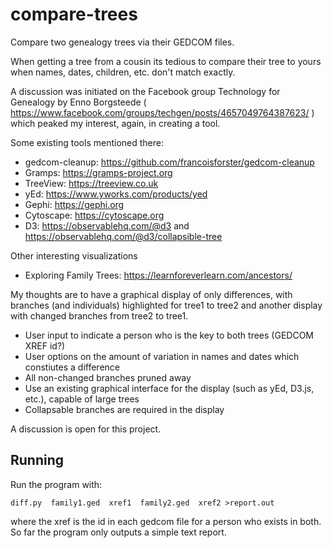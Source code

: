 # compare-trees
Compare two genealogy trees via their GEDCOM files.

When getting a tree from a cousin its tedious to compare their tree to yours when names, dates, children, etc. don't match exactly.

A discussion was initiated on the Facebook group Technology for Genealogy by Enno Borgsteede
( https://www.facebook.com/groups/techgen/posts/4657049764387623/ ) 
which peaked my interest, again, in creating a tool.

Some existing tools mentioned there:
- gedcom-cleanup: https://github.com/francoisforster/gedcom-cleanup
- Gramps: https://gramps-project.org
- TreeView: https://treeview.co.uk
- yEd: https://www.yworks.com/products/yed
- Gephi: https://gephi.org
- Cytoscape: https://cytoscape.org
- D3: https://observablehq.com/@d3 and https://observablehq.com/@d3/collapsible-tree

Other interesting visualizations
- Exploring Family Trees: https://learnforeverlearn.com/ancestors/

My thoughts are to have a graphical display of only differences, with branches (and individuals) highlighted for tree1 to tree2 and another display with changed branches from tree2 to tree1.
- User input to indicate a person who is the key to both trees (GEDCOM XREF id?)
- User options on the amount of variation in names and dates which constiutes a difference
- All non-changed branches pruned away
- Use an existing graphical interface for the display (such as yEd, D3.js, etc.), capable of large trees
- Collapsable branches are required in the display

A discussion is open for this project.

## Running ##

Run the program with:
```
diff.py  family1.ged  xref1  family2.ged  xref2 >report.out
```

where the xref is the id in each gedcom file for a person who exists in both.
So far the program only outputs a simple text report.

